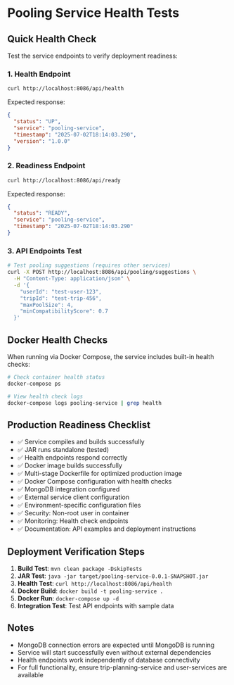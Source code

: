 # Pooling Service Health Tests

## Quick Health Check

Test the service endpoints to verify deployment readiness:

### 1. Health Endpoint
```bash
curl http://localhost:8086/api/health
```
Expected response:
```json
{
  "status": "UP",
  "service": "pooling-service", 
  "timestamp": "2025-07-02T18:14:03.290",
  "version": "1.0.0"
}
```

### 2. Readiness Endpoint
```bash
curl http://localhost:8086/api/ready
```
Expected response:
```json
{
  "status": "READY",
  "service": "pooling-service",
  "timestamp": "2025-07-02T18:14:03.290"
}
```

### 3. API Endpoints Test
```bash
# Test pooling suggestions (requires other services)
curl -X POST http://localhost:8086/api/pooling/suggestions \
  -H "Content-Type: application/json" \
  -d '{
    "userId": "test-user-123",
    "tripId": "test-trip-456",
    "maxPoolSize": 4,
    "minCompatibilityScore": 0.7
  }'
```

## Docker Health Checks

When running via Docker Compose, the service includes built-in health checks:

```bash
# Check container health status
docker-compose ps

# View health check logs
docker-compose logs pooling-service | grep health
```

## Production Readiness Checklist

- ✅ Service compiles and builds successfully
- ✅ JAR runs standalone (tested)  
- ✅ Health endpoints respond correctly
- ✅ Docker image builds successfully
- ✅ Multi-stage Dockerfile for optimized production image
- ✅ Docker Compose configuration with health checks
- ✅ MongoDB integration configured
- ✅ External service client configuration
- ✅ Environment-specific configuration files
- ✅ Security: Non-root user in container
- ✅ Monitoring: Health check endpoints
- ✅ Documentation: API examples and deployment instructions

## Deployment Verification Steps

1. **Build Test**: `mvn clean package -DskipTests`
2. **JAR Test**: `java -jar target/pooling-service-0.0.1-SNAPSHOT.jar`
3. **Health Test**: `curl http://localhost:8086/api/health`
4. **Docker Build**: `docker build -t pooling-service .`
5. **Docker Run**: `docker-compose up -d`
6. **Integration Test**: Test API endpoints with sample data

## Notes

- MongoDB connection errors are expected until MongoDB is running
- Service will start successfully even without external dependencies
- Health endpoints work independently of database connectivity
- For full functionality, ensure trip-planning-service and user-services are available
